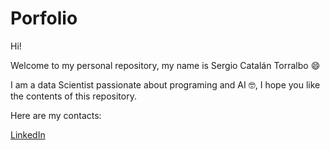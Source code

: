# Porfolio

Hi!

Welcome to my personal repository, my name is Sergio Catalán Torralbo :smile:

I am a data Scientist passionate about programing and AI :nerd_face:, I hope you like the contents of this repository.

Here are my contacts:

[LinkedIn](www.linkedin.com/in/sergio-catalan-torralbo)
